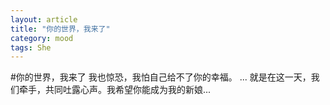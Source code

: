 ```yaml
---
layout: article
title: "你的世界，我来了"
category: mood
tags: She
---
```

#你的世界，我来了
我也惊恐，我怕自己给不了你的幸福。
...
就是在这一天，我们牵手，共同吐露心声。我希望你能成为我的新娘...
